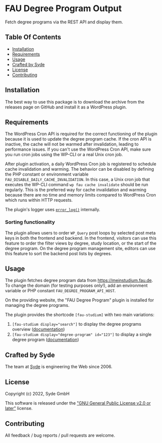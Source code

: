 # FAU Degree Program Output

Fetch degree programs via the REST API and display them.

## Table Of Contents

* [Installation](#installation)
* [Requirements](#requirements)
* [Usage](#usage)
* [Crafted by Syde](#crafted-by-syde)
* [License](#license)
* [Contributing](#contributing)

## Installation

The best way to use this package is to download the archive from the releases page on GitHub and
install it as a WordPress plugin.

## Requirements

The WordPress Cron API is required for the correct functioning of the plugin because it is used to
update the degree program cache. If the cron API is inactive, the cache will not be warmed after
invalidation, leading to performance issues.
If you can't use the WordPress Cron API, make sure you run cron jobs using the WP-CLI or a real Unix
cron job.

After plugin activation, a daily WordPress Cron job is registered to schedule cache invalidation and warming.
The behavior can be disabled by defining the PHP constant or environment variable `FAU_DISABLE_DAILY_CACHE_INVALIDATION`.
In this case, a Unix cron job that executes the WP-CLI command `wp fau cache invalidate` should be run regularly.
This is the preferred way for cache invalidation and warming
because there are no time and memory limits compared to WordPress Cron which runs within HTTP requests.

The plugin's logger uses [`error_log()`](https://www.php.net/manual/en/function.error-log.php) internally.

### Sorting functionality

The plugin allows users to order `WP_Query` post loops by selected post meta keys in both the frontend and backend.
In the frontend, visitors can use this feature to order the filter views by degree, study location, or the start of the degree program.
On the degree program management site, editors can use this feature to sort the backend post lists by degrees.

## Usage

The plugin fetches degree program data from <https://meinstudium.fau.de>. To change the domain
(for testing purposes only!), add an environment variable or PHP constant `FAU_DEGREE_PROGRAM_API_HOST`.

On the providing website, the "FAU Degree Program" plugin is installed for managing the degree programs.

The plugin provides the shortcode `[fau-studium]` with two main variations:

1. `[fau-studium display="search"]` to display
the degree programs overview ([documentation](./docs/degree_programs_search_shortcode.md))
2. `[fau-studium display="degree-program" id="123"]` to display
a single degree program ([documentation](./docs/single_degree_program_shortcode.md))


## Crafted by Syde

The team at [Syde](https://syde.com/) is engineering the Web since 2006.

## License

Copyright (c) 2022, Syde GmbH

This software is released under the ["GNU General Public License v2.0 or later"](LICENSE) license.

## Contributing

All feedback / bug reports / pull requests are welcome.
